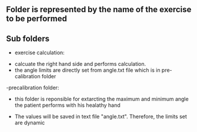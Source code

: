 ## Folder is represented by the name of the exercise to be performed

## Sub folders
- exercise calculation: 
* calcuate the right hand side and performs calculation.
* the angle limits are directly set from angle.txt file which is in pre-calibration folder

-precalibration folder:
* this folder is reponsible for extarcting the maximum and minimum angle the patient performs with his healathy hand

* The values will be saved in text file "angle.txt". Therefore, the limits set are dynamic